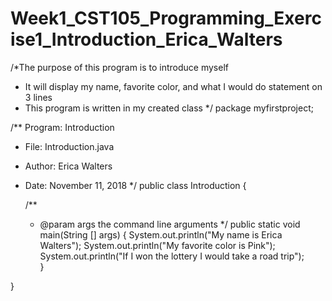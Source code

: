 # Week1_CST105_Programming_Exercise1_Introduction_Erica_Walters
/*The purpose of this program is to introduce myself
 * It will display my name, favorite color, and what I would do statement on 3 lines
 * This program is written in my created class
 */
package myfirstproject;

/** Program: Introduction
 * File: Introduction.java
 * Author: Erica Walters
 * Date: November 11, 2018 
 */
public class Introduction {
    
    /**
     * @param args the command line arguments
     */
    public static void main(String [] args) {
        System.out.println("My name is Erica Walters");
        System.out.println("My favorite color is Pink");
        System.out.println("If I won the lottery I would take a road trip");              
    }  
    
}
